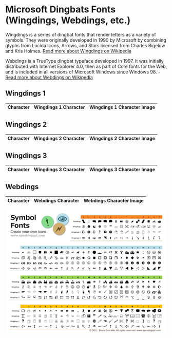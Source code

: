 # Microsoft Dingbats Fonts (Wingdings, Webdings, etc.)

Wingdings is a series of dingbat fonts that render letters as a variety of symbols. They were originally developed in 1990 by Microsoft by combining glyphs from Lucida Icons, Arrows, and Stars licensed from Charles Bigelow and Kris Holmes. [Read more about Wingdings on Wikipedia](https://en.wikipedia.org/wiki/Wingdings)

Webdings is a TrueType dingbat typeface developed in 1997. It was initially distributed with Internet Explorer 4.0, then as part of Core fonts for the Web, and is included in all versions of Microsoft Windows since Windows 98. - [Read more about Webdings on Wikipedia](https://en.wikipedia.org/wiki/Webdings)

## Wingdings 1

| Character | Wingdings 1 Character | Wingdings 1 Character Image |
|-|-|-|

## Wingdings 2

| Character | Wingdings 2 Character | Wingdings 2 Character Image |
|-|-|-|

## Wingdings 3

| Character | Wingdings 3 Character | Wingdings 3 Character Image |
|-|-|-|

## Webdings

| Character | Webdings Character | Webdings Character Image | 
|-|-|-|

![Wingdings 1,2,3 and Webdings Chart Image](wingdings.jpeg)
